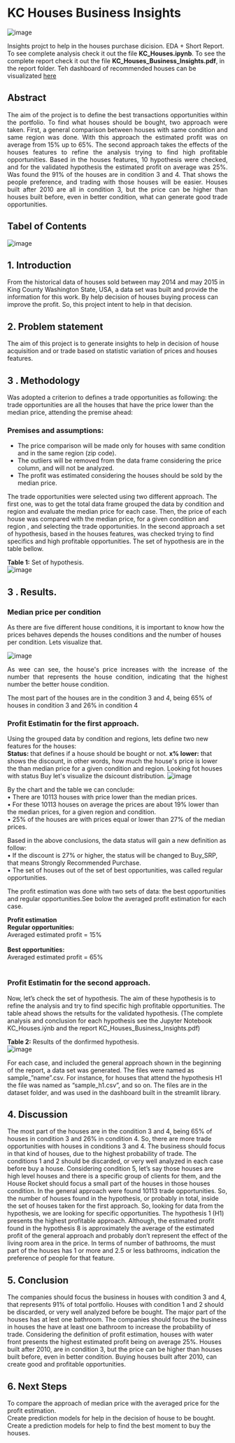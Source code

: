 
# KC Houses Business Insights
![image](https://user-images.githubusercontent.com/80731935/138966516-52284254-e7c0-4186-8c6a-524156b9910e.png)

Insights projct to help in the houses purchase dicision.
EDA + Short Report. To see complete analysis check it out the file **KC_Houses.ipynb**. To see the complete report check it out the file **KC_Houses_Business_Insights.pdf**, in the report folder. Teh dashboard of recommended houses can be visualizated <a href="https://hr-analytics-dashboard.herokuapp.com/">here</a>

## Abstract
<p style = "text-align: Justify">
The aim of the project is to define the best transactions opportunities within the portfolio. To find what houses should be bought, two approach were taken. First, a general comparison between houses with same condition and same region was done. With this approach the estimated profit was on average from 15% up to 65%. The second approach takes the effects of the houses features to refine the analysis trying to find high profitable opportunities. Based in the houses features, 10 hypothesis were checked, and for the validated hypothesis the estimated profit on average was 25%. Was found the 91% of the houses are in condition 3 and 4. That shows the people preference, and trading with those houses will be easier. Houses built after 2010 are all in condition 3, but the price can be higher than houses built before, even in better condition, what can generate good trade opportunities.
<p>
 
 ## Tabel of Contents
 ![image](https://user-images.githubusercontent.com/80731935/138963852-3c5eb017-478f-4f0a-a01d-326684a58f35.png)


## 1. Introduction
From the historical data of houses sold between may 2014 and may 2015 in King County Washington State, USA, a data set was built and provide the information for this work. By help decision of houses buying process can improve the profit. So, this project intent to help in that decision.
 
## 2. Problem statement
The aim of this project is to generate insights to help in decision of house acquisition and or trade based on statistic variation of prices and houses features.


 ## 3 . Methodology
Was adopted a criterion to defines a trade opportunities as following: the trade opportunities are all the houses that have the price lower than the median price, attending the premise ahead:
  
### Premises and assumptions:
 - The price comparison will be made only for houses with same condition and in the same region (zip code).</br>
 - The outliers will be removed from the data frame considering the price column, and will not be analyzed.</br>
 - The profit was estimated considering the houses should be sold by the median price.</br>

The trade opportunities were selected using two different approach. The first one, was to get the total data frame grouped the data by condition and region and evaluate the median price for each case. Then,  the price of each house was compared with the median price, for a given condition and region , and selecting the trade opportunities. In the second approach a set of hypothesis, based in the houses features, was checked trying to find specifics and high profitable opportunities. The set of hypothesis are in the table bellow.

**Table 1:** Set of hypothesis.</br>
 ![image](https://user-images.githubusercontent.com/80731935/138778563-f08916b2-9248-4ec3-b612-e0a137730358.png)
 
 ## 3 . Results.
### Median price per condition
As there are five different house conditions, it is important to know how the prices behaves depends the houses conditions and the number of houses per condition. Lets visualize that.
 
 ![image](https://user-images.githubusercontent.com/80731935/138779610-b38e2bd6-10e9-4e35-9afc-1c424ca16510.png)
 
<p style = "text-align: justify">As wee can see, the house's price increases with the increase of the number that represents the house condition, indicating that the highest number the better house condition. </p>
The most part of the houses are in the condition 3 and 4, being 65% of houses in condition 3 and 26% in condition 4 </br>


### Profit Estimatin for the first approach.
Using the grouped data by condition and regions, lets define two new features for the houses:</br>
**Status:** that defines if a house should be bought or not. 
**x% lower:** that shows the discount, in other words, how much the house's price is lower the than median price for a given condition and region.
Looking fot houses with status Buy let's visualize the dsicount distribution.
![image](https://user-images.githubusercontent.com/80731935/138861035-1f2f9f4f-64fb-4dab-bd9f-9a99a48ecfdf.png)

By the chart and the table we can conclude:</br>
    • There are 10113 houses with price lower than the median prices.</br>
    • For these 10113 houses on average the prices are about 19% lower than the median prices, for a given region and condition.</br>
    • 25% of the houses are with prices equal or lower than 27% of the median prices.</br>
      
Based in the above conclusions, the data status will gain a new definition as follow:</br>
    • If the discount is 27% or higher, the status will be changed to Buy_SRP, that means Strongly Recommended Purchase.</br>
    • The set of houses out of the set of best opportunities, was called regular opportunities.</br>
    
The profit estimation was done with two sets of data: the best opportunities and regular opportunities.See bolow the averaged profit estimation for each case.

**Profit estimation**</br>
**Regular opportunities:</br>**
Averaged estimated profit = 15%</br></br>
**Best opportunities:</br>**
Averaged  estimated profit = 65%</br></br>

### Profit Estimatin for the second approach.
Now, let’s check the set of hypothesis. The aim of these hypothesis is to refine the analysis and try to find specific high profitable opportunities.
The table ahead shows the retsults for the validated hypothesis. (The complete analysis and conclusion for each hypothesis see the Jupyter Notebook KC_Houses.iýnb and the report KC_Houses_Business_Insights.pdf)

**Table 2:** Results of the donfirmed hypothesis.</br>
 ![image](https://user-images.githubusercontent.com/80731935/138780033-3a1760d3-0367-4c2b-96e1-daf8ea46356d.png)
 
 For each case, and included the general approach shown in the beginning of the report, a data set was generated. The files were named as sample_”name”.csv. For instance, for houses that attend the hypothesis H1 the file was named as “sample_h1.csv”, and so on. The files are in the dataset folder, and was used in the dashboard built in the streamlit library.
 ## 4. Discussion
The most part of the houses are in the condition 3 and 4, being 65% of houses in condition 3 and 26% in condition 4. So, there are more trade opportunities with houses in conditions 3 and 4. The business should focus in that kind of houses, due to the highest probability of trade. The conditions 1 and 2 should be discarded, or very well analyzed in each case before buy a house. Considering condition 5, let’s say those houses are high level houses and there is a specific group of clients for them, and the House Rocket should focus a small part of the houses in those houses condition.
In the general approach were found 10113 trade opportunities. So, the number of houses found in the hypothesis, or probably in total, inside the set of houses taken for the first approach. So, looking for data from the hypothesis, we are looking for specific opportunities.
The hypothesis 1 (H1) presents the highest profitable approach. Although, the estimated profit found in the hypothesis 8 is approximately the average of the estimated profit of the general approach and probably don’t represent the effect of the living room area in the price.
In terms of number of bathrooms, the must part of the houses has 1 or more and 2.5 or less bathrooms, indication the preference of people for that feature.

## 5. Conclusion
The companies should focus the business in houses with condition 3 and 4, that represents 91% of total portfolio. 
Houses with condition 1 and 2 should be discarded, or very well analyzed before be bought.
The major part of the houses has at lest one bathroom. The companies should focus the business in houses the have at least one bathroom to increase the probability of trade.
Considering the definition of profit estimation, houses with water front presents the highest estimated profit being on average 25%.
Houses built after 2010, are in condition 3, but the price can be higher than houses built before, even in better condition. Buying houses built after 2010, can create good and profitable opportunities.

## 6. Next Steps
To compare the approach of median price with the averaged price for the profit estimation.</br>
Create prediction models for help in the decision of house to be bought.</br>
Create a prediction models for help to find the best moment to buy the houses.</br>
 
